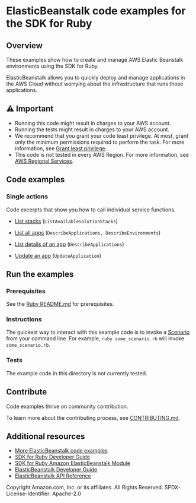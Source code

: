 # ElasticBeanstalk code examples for the SDK for Ruby
## Overview
These examples show how to create and manage AWS Elastic Beanstalk environments using the SDK for Ruby.

ElasticBeanstalk allows you to quickly deploy and manage applications in the AWS Cloud without worrying about the infrastructure that runs those applications.

## ⚠️ Important
* Running this code might result in charges to your AWS account. 
* Running the tests might result in charges to your AWS account.
* We recommend that you grant your code least privilege. At most, grant only the minimum permissions required to perform the task. For more information, see [Grant least privilege](https://docs.aws.amazon.com/IAM/latest/UserGuide/best-practices.html#grant-least-privilege). 
* This code is not tested in every AWS Region. For more information, see [AWS Regional Services](https://aws.amazon.com/about-aws/global-infrastructure/regional-product-services).

## Code examples

### Single actions
Code excerpts that show you how to call individual service functions.

* [List stacks](./eb_list_stacks.rb) (`ListAvailableSolutionStacks`)

* [List all apps](./elb-ruby-example-list-all-apps.rb) (`DescribeApplications, DescribeEnvironments`)

* [List details of an app](./elb-ruby-example-list-name-description-url-myrailsapp.rb) (`DescribeApplications`)

* [Update an app](./elb-ruby-example-update-myrailsapp.rb) (`UpdateApplication`)






## Run the examples

### Prerequisites

See the [Ruby README.md](../../../ruby/README.md) for prerequisites.

### Instructions
<!--custom.instructions.start-->
The quickest way to interact with this example code is to invoke a [Scenario](#Scenarios) from your command line. For example, `ruby some_scenario.rb` will invoke `some_scenario.rb`.
<!--custom.instructions.end-->

### Tests
<!--custom.tests.start-->
The example code in this directory is not currently tested.

## Contribute
Code examples thrive on community contribution.

To learn more about the contributing process, see [CONTRIBUTING.md](../../../CONTRIBUTING.md).
<!--custom.tests.end-->

## Additional resources
<!--custom.resources.start-->
* [More ElasticBeanstalk code examples](https://docs.aws.amazon.com/sdk-for-ruby/v3/developer-guide/eb-examples.html)
* [SDK for Ruby Developer Guide](https://aws.amazon.com/developer/language/ruby/)
* [SDK for Ruby Amazon ElasticBeanstalk Module](https://docs.aws.amazon.com/sdk-for-ruby/v3/api/Aws/ElasticBeanstalk.html)
* [ElasticBeanstalk Developer Guide](https://docs.aws.amazon.com/sdk-for-ruby/v3/developer-guide/welcome.html)
* [ElasticBeanstalk API Reference](https://docs.aws.amazon.com/sdk-for-ruby/v3/api/)
<!--custom.resources.end-->


Copyright Amazon.com, Inc. or its affiliates. All Rights Reserved. SPDX-License-Identifier: Apache-2.0
